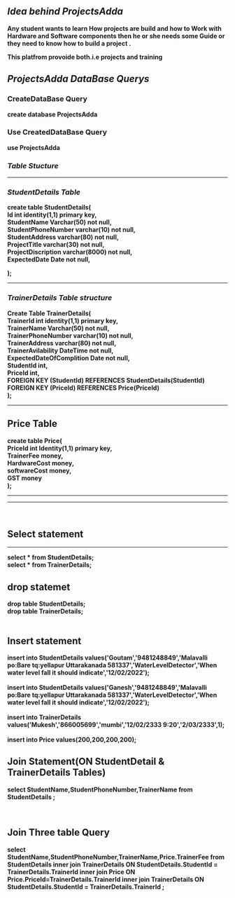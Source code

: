  <h2><i><b>Idea behind ProjectsAdda<b></i></h2>
  <p>Any student wants to learn How projects are build and how to Work with Hardware and Software components then he or she needs some Guide or they need to know how to build    a project .</p>
<p>This platfrom provoide both.i.e projects and training</p>

<h2><i>ProjectsAdda DataBase Querys</i></h2>
<h3>CreateDataBase Query</h3>
<p>create database ProjectsAdda</p>
<h3>Use CreatedDataBase Query</h3>
  <p>use ProjectsAdda</p>

<h3><i>Table Stucture</i></h3>
<hr>
<h3><i>StudentDetails Table</i></h3>
create table StudentDetails(
<br>
Id int identity(1,1) primary key,
<br>
StudentName Varchar(50) not null,
<br>
StudentPhoneNumber varchar(10) not null,
<br>
StudentAddress varchar(80) not null,
<br>
ProjectTitle varchar(30) not null,
<br>
ProjectDiscription varchar(8000) not null,
<br>
ExpectedDate Date not null,
<br>


);

<hr>
<h3><i>TrainerDetails Table structure</i></h3>
  
Create Table TrainerDetails(
<br>
TrainerId int identity(1,1) primary key,
<br>
TrainerName Varchar(50) not null,
<br>
TrainerPhoneNumber varchar(10) not null,
<br>
TrainerAddress varchar(80) not null,
<br>
TrainerAvilability DateTime not null,
<br>
ExpectedDateOfComplition Date not null,
  <br>
StudentId int,
<br>
  PriceId int,
  <br>
FOREIGN KEY (StudentId) REFERENCES StudentDetails(StudentId)
<br>
  FOREIGN KEY (PriceId) REFERENCES Price(PriceId)
  <br>
);
<hr>
  
  
  <h2>Price Table</h2> 
  create table Price(
  <br>
PriceId int Identity(1,1) primary key,
    <br>
TrainerFee money,
    <br>
HardwareCost money,
    <br>
softwareCost money,
    <br>
GST money
    <br>
);
  <hr>
  <hr>

<br>
<h2>Select statement</h2>
<hr>
select * from StudentDetails;
<br>
select * from TrainerDetails;
<br>


<h2>drop statemet</h2>
drop table StudentDetails;
<br>
drop table TrainerDetails;
<br>
<br>
<h2>Insert statement</h2>
insert into StudentDetails values('Goutam','9481248849','Malavalli po:Bare tq:yellapur Uttarakanada 581337','WaterLevelDetector','When water level fall it should indicate','12/02/2022');
<br>
<br>
insert into StudentDetails values('Ganesh','9481248849','Malavalli po:Bare tq:yellapur Uttarakanada 581337','WaterLevelDetector','When water level fall it should indicate','12/02/2022');
<br><br>
insert into TrainerDetails values('Mukesh','866005699','mumbi','12/02/2333 9:20','2/03/2333',1);
<br><br>
  insert into Price values(200,200,200,200);
  <br>

<h2>Join Statement(ON StudentDetail & TrainerDetails Tables)</h2>
  

select StudentName,StudentPhoneNumber,TrainerName from StudentDetails ;
  
  <br>
  <h2>Join Three table Query</h2>
  <p>select StudentName,StudentPhoneNumber,TrainerName,Price.TrainerFee from StudentDetails 
inner join TrainerDetails ON StudentDetails.StudentId = TrainerDetails.TrainerId 
    inner join  Price ON Price.PriceId=TrainerDetails.TrainerId
inner join TrainerDetails ON StudentDetails.StudentId = TrainerDetails.TrainerId ;</p>
  <br>

<br><br>
